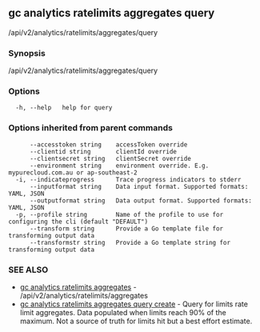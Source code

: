 ## gc analytics ratelimits aggregates query

/api/v2/analytics/ratelimits/aggregates/query

### Synopsis

/api/v2/analytics/ratelimits/aggregates/query

### Options

```
  -h, --help   help for query
```

### Options inherited from parent commands

```
      --accesstoken string    accessToken override
      --clientid string       clientId override
      --clientsecret string   clientSecret override
      --environment string    environment override. E.g. mypurecloud.com.au or ap-southeast-2
  -i, --indicateprogress      Trace progress indicators to stderr
      --inputformat string    Data input format. Supported formats: YAML, JSON
      --outputformat string   Data output format. Supported formats: YAML, JSON
  -p, --profile string        Name of the profile to use for configuring the cli (default "DEFAULT")
      --transform string      Provide a Go template file for transforming output data
      --transformstr string   Provide a Go template string for transforming output data
```

### SEE ALSO

* [gc analytics ratelimits aggregates](gc_analytics_ratelimits_aggregates.html)	 - /api/v2/analytics/ratelimits/aggregates
* [gc analytics ratelimits aggregates query create](gc_analytics_ratelimits_aggregates_query_create.html)	 - Query for limits rate limit aggregates. Data populated when limits reach 90% of the maximum. Not a source of truth for limits hit but a best effort estimate.


